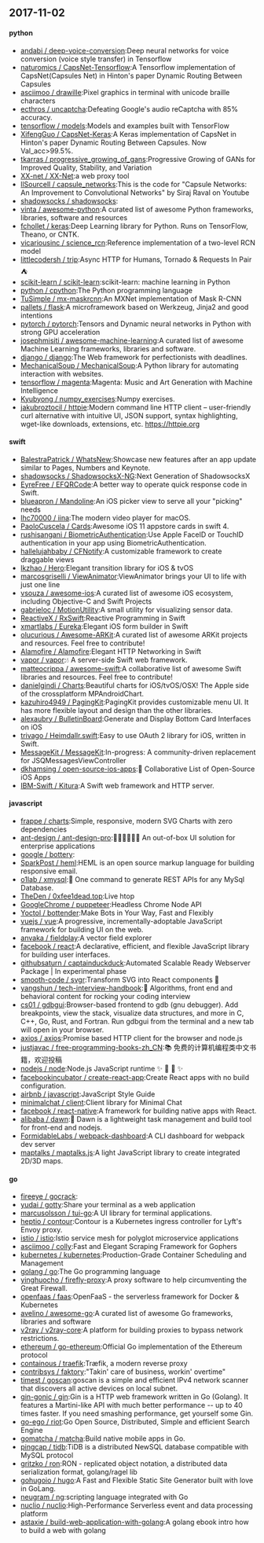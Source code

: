 ## 2017-11-02

#### python
* [andabi / deep-voice-conversion](https://github.com/andabi/deep-voice-conversion):Deep neural networks for voice conversion (voice style transfer) in Tensorflow
* [naturomics / CapsNet-Tensorflow](https://github.com/naturomics/CapsNet-Tensorflow):A Tensorflow implementation of CapsNet(Capsules Net) in Hinton's paper Dynamic Routing Between Capsules
* [asciimoo / drawille](https://github.com/asciimoo/drawille):Pixel graphics in terminal with unicode braille characters
* [ecthros / uncaptcha](https://github.com/ecthros/uncaptcha):Defeating Google's audio reCaptcha with 85% accuracy.
* [tensorflow / models](https://github.com/tensorflow/models):Models and examples built with TensorFlow
* [XifengGuo / CapsNet-Keras](https://github.com/XifengGuo/CapsNet-Keras):A Keras implementation of CapsNet in Hinton's paper Dynamic Routing Between Capsules. Now Val_acc>99.5%.
* [tkarras / progressive_growing_of_gans](https://github.com/tkarras/progressive_growing_of_gans):Progressive Growing of GANs for Improved Quality, Stability, and Variation
* [XX-net / XX-Net](https://github.com/XX-net/XX-Net):a web proxy tool
* [llSourcell / capsule_networks](https://github.com/llSourcell/capsule_networks):This is the code for "Capsule Networks: An Improvement to Convolutional Networks" by Siraj Raval on Youtube
* [shadowsocks / shadowsocks](https://github.com/shadowsocks/shadowsocks):
* [vinta / awesome-python](https://github.com/vinta/awesome-python):A curated list of awesome Python frameworks, libraries, software and resources
* [fchollet / keras](https://github.com/fchollet/keras):Deep Learning library for Python. Runs on TensorFlow, Theano, or CNTK.
* [vicariousinc / science_rcn](https://github.com/vicariousinc/science_rcn):Reference implementation of a two-level RCN model
* [littlecodersh / trip](https://github.com/littlecodersh/trip):Async HTTP for Humans, Tornado & Requests In Pair ⛺️
* [scikit-learn / scikit-learn](https://github.com/scikit-learn/scikit-learn):scikit-learn: machine learning in Python
* [python / cpython](https://github.com/python/cpython):The Python programming language
* [TuSimple / mx-maskrcnn](https://github.com/TuSimple/mx-maskrcnn):An MXNet implementation of Mask R-CNN
* [pallets / flask](https://github.com/pallets/flask):A microframework based on Werkzeug, Jinja2 and good intentions
* [pytorch / pytorch](https://github.com/pytorch/pytorch):Tensors and Dynamic neural networks in Python with strong GPU acceleration
* [josephmisiti / awesome-machine-learning](https://github.com/josephmisiti/awesome-machine-learning):A curated list of awesome Machine Learning frameworks, libraries and software.
* [django / django](https://github.com/django/django):The Web framework for perfectionists with deadlines.
* [MechanicalSoup / MechanicalSoup](https://github.com/MechanicalSoup/MechanicalSoup):A Python library for automating interaction with websites.
* [tensorflow / magenta](https://github.com/tensorflow/magenta):Magenta: Music and Art Generation with Machine Intelligence
* [Kyubyong / numpy_exercises](https://github.com/Kyubyong/numpy_exercises):Numpy exercises.
* [jakubroztocil / httpie](https://github.com/jakubroztocil/httpie):Modern command line HTTP client – user-friendly curl alternative with intuitive UI, JSON support, syntax highlighting, wget-like downloads, extensions, etc. https://httpie.org

#### swift
* [BalestraPatrick / WhatsNew](https://github.com/BalestraPatrick/WhatsNew):Showcase new features after an app update similar to Pages, Numbers and Keynote.
* [shadowsocks / ShadowsocksX-NG](https://github.com/shadowsocks/ShadowsocksX-NG):Next Generation of ShadowsocksX
* [EyreFree / EFQRCode](https://github.com/EyreFree/EFQRCode):A better way to operate quick response code in Swift.
* [blueapron / Mandoline](https://github.com/blueapron/Mandoline):An iOS picker view to serve all your "picking" needs
* [lhc70000 / iina](https://github.com/lhc70000/iina):The modern video player for macOS.
* [PaoloCuscela / Cards](https://github.com/PaoloCuscela/Cards):Awesome iOS 11 appstore cards in swift 4.
* [rushisangani / BiometricAuthentication](https://github.com/rushisangani/BiometricAuthentication):Use Apple FaceID or TouchID authentication in your app using BiometricAuthentication.
* [hallelujahbaby / CFNotify](https://github.com/hallelujahbaby/CFNotify):A customizable framework to create draggable views
* [lkzhao / Hero](https://github.com/lkzhao/Hero):Elegant transition library for iOS & tvOS
* [marcosgriselli / ViewAnimator](https://github.com/marcosgriselli/ViewAnimator):ViewAnimator brings your UI to life with just one line
* [vsouza / awesome-ios](https://github.com/vsouza/awesome-ios):A curated list of awesome iOS ecosystem, including Objective-C and Swift Projects
* [gabrieloc / MotionUtility](https://github.com/gabrieloc/MotionUtility):A small utility for visualizing sensor data.
* [ReactiveX / RxSwift](https://github.com/ReactiveX/RxSwift):Reactive Programming in Swift
* [xmartlabs / Eureka](https://github.com/xmartlabs/Eureka):Elegant iOS form builder in Swift
* [olucurious / Awesome-ARKit](https://github.com/olucurious/Awesome-ARKit):A curated list of awesome ARKit projects and resources. Feel free to contribute!
* [Alamofire / Alamofire](https://github.com/Alamofire/Alamofire):Elegant HTTP Networking in Swift
* [vapor / vapor](https://github.com/vapor/vapor):💧 A server-side Swift web framework.
* [matteocrippa / awesome-swift](https://github.com/matteocrippa/awesome-swift):A collaborative list of awesome Swift libraries and resources. Feel free to contribute!
* [danielgindi / Charts](https://github.com/danielgindi/Charts):Beautiful charts for iOS/tvOS/OSX! The Apple side of the crossplatform MPAndroidChart.
* [kazuhiro4949 / PagingKit](https://github.com/kazuhiro4949/PagingKit):PagingKit provides customizable menu UI. It has more flexible layout and design than the other libraries.
* [alexaubry / BulletinBoard](https://github.com/alexaubry/BulletinBoard):Generate and Display Bottom Card Interfaces on iOS
* [trivago / Heimdallr.swift](https://github.com/trivago/Heimdallr.swift):Easy to use OAuth 2 library for iOS, written in Swift.
* [MessageKit / MessageKit](https://github.com/MessageKit/MessageKit):In-progress: A community-driven replacement for JSQMessagesViewController
* [dkhamsing / open-source-ios-apps](https://github.com/dkhamsing/open-source-ios-apps):📱 Collaborative List of Open-Source iOS Apps
* [IBM-Swift / Kitura](https://github.com/IBM-Swift/Kitura):A Swift web framework and HTTP server.

#### javascript
* [frappe / charts](https://github.com/frappe/charts):Simple, responsive, modern SVG Charts with zero dependencies
* [ant-design / ant-design-pro](https://github.com/ant-design/ant-design-pro):👨🏻‍💻👩🏻‍💻 An out-of-box UI solution for enterprise applications
* [google / bottery](https://github.com/google/bottery):
* [SparkPost / heml](https://github.com/SparkPost/heml):HEML is an open source markup language for building responsive email.
* [o1lab / xmysql](https://github.com/o1lab/xmysql):🚀 One command to generate REST APIs for any MySql Database.
* [TheDen / 0xfee1dead.top](https://github.com/TheDen/0xfee1dead.top):Live htop
* [GoogleChrome / puppeteer](https://github.com/GoogleChrome/puppeteer):Headless Chrome Node API
* [Yoctol / bottender](https://github.com/Yoctol/bottender):Make Bots in Your Way, Fast and Flexibly
* [vuejs / vue](https://github.com/vuejs/vue):A progressive, incrementally-adoptable JavaScript framework for building UI on the web.
* [anvaka / fieldplay](https://github.com/anvaka/fieldplay):A vector field explorer
* [facebook / react](https://github.com/facebook/react):A declarative, efficient, and flexible JavaScript library for building user interfaces.
* [githubsaturn / captainduckduck](https://github.com/githubsaturn/captainduckduck):Automated Scalable Ready Webserver Package | In experimental phase
* [smooth-code / svgr](https://github.com/smooth-code/svgr):Transform SVG into React components 🦁
* [yangshun / tech-interview-handbook](https://github.com/yangshun/tech-interview-handbook):💯 Algorithms, front end and behavioral content for rocking your coding interview
* [cs01 / gdbgui](https://github.com/cs01/gdbgui):Browser-based frontend to gdb (gnu debugger). Add breakpoints, view the stack, visualize data structures, and more in C, C++, Go, Rust, and Fortran. Run gdbgui from the terminal and a new tab will open in your browser.
* [axios / axios](https://github.com/axios/axios):Promise based HTTP client for the browser and node.js
* [justjavac / free-programming-books-zh_CN](https://github.com/justjavac/free-programming-books-zh_CN):📚 免费的计算机编程类中文书籍，欢迎投稿
* [nodejs / node](https://github.com/nodejs/node):Node.js JavaScript runtime ✨ 🐢 🚀 ✨
* [facebookincubator / create-react-app](https://github.com/facebookincubator/create-react-app):Create React apps with no build configuration.
* [airbnb / javascript](https://github.com/airbnb/javascript):JavaScript Style Guide
* [minimalchat / client](https://github.com/minimalchat/client):Client library for Minimal Chat
* [facebook / react-native](https://github.com/facebook/react-native):A framework for building native apps with React.
* [alibaba / dawn](https://github.com/alibaba/dawn):🌅 Dawn is a lightweight task management and build tool for front-end and nodejs.
* [FormidableLabs / webpack-dashboard](https://github.com/FormidableLabs/webpack-dashboard):A CLI dashboard for webpack dev server
* [maptalks / maptalks.js](https://github.com/maptalks/maptalks.js):A light JavaScript library to create integrated 2D/3D maps.

#### go
* [fireeye / gocrack](https://github.com/fireeye/gocrack):
* [yudai / gotty](https://github.com/yudai/gotty):Share your terminal as a web application
* [marcusolsson / tui-go](https://github.com/marcusolsson/tui-go):A UI library for terminal applications.
* [heptio / contour](https://github.com/heptio/contour):Contour is a Kubernetes ingress controller for Lyft's Envoy proxy.
* [istio / istio](https://github.com/istio/istio):Istio service mesh for polyglot microservice applications
* [asciimoo / colly](https://github.com/asciimoo/colly):Fast and Elegant Scraping Framework for Gophers
* [kubernetes / kubernetes](https://github.com/kubernetes/kubernetes):Production-Grade Container Scheduling and Management
* [golang / go](https://github.com/golang/go):The Go programming language
* [yinghuocho / firefly-proxy](https://github.com/yinghuocho/firefly-proxy):A proxy software to help circumventing the Great Firewall.
* [openfaas / faas](https://github.com/openfaas/faas):OpenFaaS - the serverless framework for Docker & Kubernetes
* [avelino / awesome-go](https://github.com/avelino/awesome-go):A curated list of awesome Go frameworks, libraries and software
* [v2ray / v2ray-core](https://github.com/v2ray/v2ray-core):A platform for building proxies to bypass network restrictions.
* [ethereum / go-ethereum](https://github.com/ethereum/go-ethereum):Official Go implementation of the Ethereum protocol
* [containous / traefik](https://github.com/containous/traefik):Træfik, a modern reverse proxy
* [contribsys / faktory](https://github.com/contribsys/faktory):"Takin' care of business, workin' overtime"
* [timest / goscan](https://github.com/timest/goscan):goscan is a simple and efficient IPv4 network scanner that discovers all active devices on local subnet.
* [gin-gonic / gin](https://github.com/gin-gonic/gin):Gin is a HTTP web framework written in Go (Golang). It features a Martini-like API with much better performance -- up to 40 times faster. If you need smashing performance, get yourself some Gin.
* [go-ego / riot](https://github.com/go-ego/riot):Go Open Source, Distributed, Simple and efficient Search Engine
* [gomatcha / matcha](https://github.com/gomatcha/matcha):Build native mobile apps in Go.
* [pingcap / tidb](https://github.com/pingcap/tidb):TiDB is a distributed NewSQL database compatible with MySQL protocol
* [gritzko / ron](https://github.com/gritzko/ron):RON - replicated object notation, a distributed data serialization format, golang/ragel lib
* [gohugoio / hugo](https://github.com/gohugoio/hugo):A Fast and Flexible Static Site Generator built with love in GoLang.
* [neugram / ng](https://github.com/neugram/ng):scripting language integrated with Go
* [nuclio / nuclio](https://github.com/nuclio/nuclio):High-Performance Serverless event and data processing platform
* [astaxie / build-web-application-with-golang](https://github.com/astaxie/build-web-application-with-golang):A golang ebook intro how to build a web with golang
